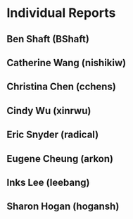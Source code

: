 # Individual Reports

## Ben Shaft (BShaft)

## Catherine Wang (nishikiw)

## Christina Chen (cchens)

## Cindy Wu (xinrwu)

## Eric Snyder (radical)

## Eugene Cheung (arkon)

## Inks Lee (leebang)

## Sharon Hogan (hogansh)
